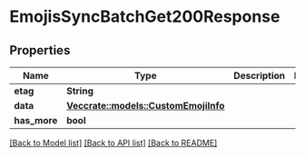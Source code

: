# EmojisSyncBatchGet200Response

## Properties

Name | Type | Description | Notes
------------ | ------------- | ------------- | -------------
**etag** | **String** |  | 
**data** | [**Vec<crate::models::CustomEmojiInfo>**](CustomEmojiInfo.md) |  | 
**has_more** | **bool** |  | 

[[Back to Model list]](../README.md#documentation-for-models) [[Back to API list]](../README.md#documentation-for-api-endpoints) [[Back to README]](../README.md)


